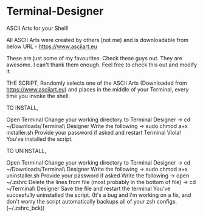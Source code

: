 # Terminal-Designer
ASCII Arts for your Shell!

All ASCII Arts were created by others (not me) and is downloadable from below URL - 
https://www.asciiart.eu

These are just some of my favourites. Check these guys out. They are awesome. I can't thank them enough. 
Feel free to check this out and modify it.

THE SCRIPT,
Randomly selects one of the ASCII Arts (Downloaded from https://www.asciiart.eu) and places in the middle of your Terminal, every time you invoke the shell.


TO INSTALL,

Open Terminal 
Change your working directory to Terminal Designer -> cd ~/Downloads/Terminal\ Designer
Write the following -> sudo chmod a+x installer.sh
Provide your password if asked and restart Terminal
Viola! You've installed the script. 


TO UNINSTALL,

Open Terminal 
Change your working directory to Terminal Designer -> cd ~/Downloads/Terminal\ Designer
Write the following -> sudo chmod a+x uninstaller.sh
Provide your password if asked
Write the following -> open ~/.zshrc
Delete the lines from file (most probably in the bottom of file) -> cd ~/Terminal\ Designer
Save the file and restart the terminal
You've succesfully uninstalled the script.
(It's a bug and i'm working on a fix, and don't worry the script automatically backups all of your zsh configs. (~/.zshrc_bck))
